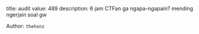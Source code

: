 title: audit
value: 489
description: 6 jam CTFan ga ngapa-ngapain? mending ngerjain soal gw

Author: `thehxnz`